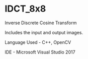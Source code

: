 # IDCT_8x8
Inverse Discrete Cosine Transform 

Includes the input and output images.

Language Used - C++, OpenCV

IDE - Microsoft Visual Studio 2017
